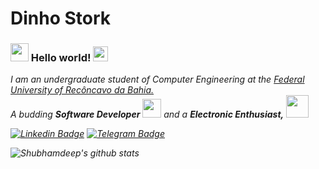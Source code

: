 # Dinho Stork

### <img src="https://github.com/TheDudeThatCode/TheDudeThatCode/blob/master/Assets/Hi.gif" width="29px"> Hello world!&nbsp;<img src="https://github.com/TheDudeThatCode/TheDudeThatCode/blob/master/Assets/Earth.gif" width="24px">

<p>
  <em>
   I am an undergraduate student of Computer Engineering at the  <a href="https://ufrb.edu.br/"> Federal University of Recôncavo da Bahia. </a> <br>
    A budding <b>Software Developer</b> <img src="https://github.com/TheDudeThatCode/TheDudeThatCode/blob/master/Assets/Developer.gif" width="30px"> and a <b>Electronic    Enthusiast,</b>&nbsp;<img src="https://github.com/TheDudeThatCode/TheDudeThatCode/blob/master/Assets/Designer.gif" width="36px"><br>
</p>

[![Linkedin Badge](https://img.shields.io/badge/-dinhostork-blue?style=flat-square&logo=Linkedin&logoColor=white&link=https://www.linkedin.com/in/dinhostork/)](https://www.linkedin.com/in/dinhostork/)
[![Telegram Badge](https://img.shields.io/badge/-dinhostork-black?style=flat-square&logo=telegram&logoColor=white&link=https://t.me/dinhostork)](https://t.me/dinhostork)
<br>


![Shubhamdeep's github stats](https://github-readme-stats.vercel.app/api?username=dinhostork&show_icons=true&hide_border=true)

<br>
